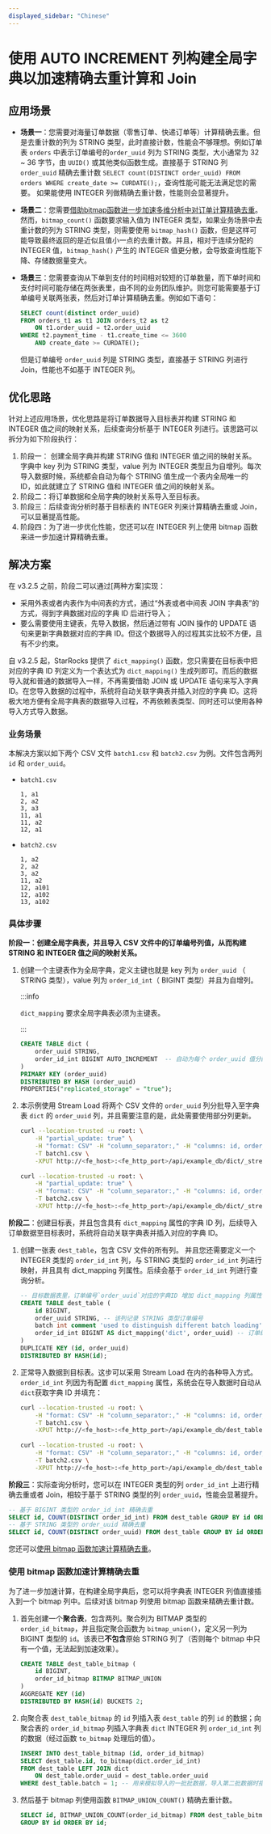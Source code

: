 ```yaml
---
displayed_sidebar: "Chinese"
---
```


# 使用 AUTO INCREMENT 列构建全局字典以加速精确去重计算和 Join

## 应用场景

- **场景一**：您需要对海量订单数据（零售订单、快递订单等）计算精确去重。但是去重计数的列为 STRING 类型，此时直接计数，性能会不够理想。例如订单表 `orders` 中表示订单编号的`order_uuid` 列为 STRING 类型，大小通常为 32 ~ 36 字节，由 `UUID()` 或其他类似函数生成。直接基于 STRING 列 `order_uuid` 精确去重计数 `SELECT count(DISTINCT order_uuid) FROM orders WHERE create_date >= CURDATE();`，查询性能可能无法满足您的需要。
  如果能使用 INTEGER 列做精确去重计数，性能则会显著提升。
- **场景二**：您需要[借助bitmap函数进一步加速多维分析中对订单计算精确去重](https://docs.starrocks.io/zh-cn/latest/using_starrocks/Using_bitmap)。然而，`bitmap_count()` 函数要求输入值为 INTEGER 类型，如果业务场景中去重计数的列为 STRING 类型，则需要使用 `bitmap_hash()` 函数，但是这样可能导致最终返回的是近似且值小一点的去重计数。并且，相对于连续分配的 INTEGER 值，`bitmap_hash()` 产生的 INTEGER 值更分散，会导致查询性能下降、存储数据量变大。
- **场景三**：您需要查询从下单到支付的时间相对较短的订单数量，而下单时间和支付时间可能存储在两张表里，由不同的业务团队维护。则您可能需要基于订单编号关联两张表，然后对订单计算精确去重。例如如下语句：

    ```SQL
    SELECT count(distinct order_uuid)
    FROM orders_t1 as t1 JOIN orders_t2 as t2
        ON t1.order_uuid = t2.order_uuid
    WHERE t2.payment_time - t1.create_time <= 3600
        AND create_date >= CURDATE();
    ```

   但是订单编号 `order_uuid` 列是 STRING 类型，直接基于 STRING 列进行 Join，性能也不如基于 INTEGER 列。

## 优化思路

针对上述应用场景，优化思路是将订单数据导入目标表并构建 STRING 和 INTEGER 值之间的映射关系，后续查询分析基于 INTEGER 列进行。该思路可以拆分为如下阶段执行：

1. 阶段一： 创建全局字典并构建 STRING 值和 INTEGER 值之间的映射关系。字典中 key 列为 STRING 类型，value 列为 INTEGER 类型且为自增列。每次导入数据时候，系统都会自动为每个 STRING 值生成一个表内全局唯一的 ID，如此就建立了 STRING 值和 INTEGER 值之间的映射关系。
2. 阶段二：将订单数据和全局字典的映射关系导入至目标表。
3. 阶段三：后续查询分析时基于目标表的 INTEGER 列来计算精确去重或 Join，可以显著提高性能。
4. 阶段四：为了进一步优化性能，您还可以在 INTEGER 列上使用 bitmap 函数来进一步加速计算精确去重。

## 解决方案

在 v3.2.5 之前，阶段二可以通过[两种方案]实现：

- 采用外表或者内表作为中间表的方式，通过“外表或者中间表 JOIN 字典表”的方式，得到字典数据对应的字典 ID 后进行导入；
- 要么需要使用主键表，先导入数据，然后通过带有 JOIN 操作的 UPDATE 语句来更新字典数据对应的字典 ID。但这个数据导入的过程其实比较不方便，且有不少约束。

自 v3.2.5 起，StarRocks 提供了 `dict_mapping()` 函数，您只需要在目标表中把对应的字典 ID 列定义为一个表达式为 `dict_mapping()` 生成列即可。而后的数据导入就和普通的数据导入一样，不再需要借助 JOIN 或 UPDATE 语句来写入字典 ID。在您导入数据的过程中，系统将自动关联字典表并插入对应的字典 ID。这将极大地方便有全局字典表的数据导入过程，不再依赖表类型、同时还可以使用各种导入方式导入数据。

### 业务场景

本解决方案以如下两个 CSV 文件 `batch1.csv`  和 `batch2.csv` 为例。文件包含两列 `id` 和 `order_uuid`。

- `batch1.csv`

    ```csv
    1, a1
    2, a2
    3, a3
    11, a1
    11, a2
    12, a1
    ```

- `batch2.csv`

    ```csv
    1, a2
    2, a2
    3, a2
    11, a2
    12, a101
    12, a102
    13, a102
    ```

### 具体步骤

**阶段一：创建全局字典表，并且导入** **CSV** **文件中的订单编号列值，从而构建 STRING 和 INTEGER 值之间的映射关系。**

1. 创建一个主键表作为全局字典，定义主键也就是 key 列为 `order_uuid` （ STRING 类型），value 列为 `order_id_int`（ BIGINT 类型）并且为自增列。

   :::info

   `dict_mapping` 要求全局字典表必须为主键表。

   :::

      ```SQL
      CREATE TABLE dict (
          order_uuid STRING,
          order_id_int BIGINT AUTO_INCREMENT  -- 自动为每个 order_uuid 值分配一个唯一 ID 
      )
      PRIMARY KEY (order_uuid)
      DISTRIBUTED BY HASH (order_uuid)
      PROPERTIES("replicated_storage" = "true");
      ```

2. 本示例使用 Stream Load 将两个 CSV 文件的 `order_uuid` 列分批导入至字典表 `dict` 的 `order_uuid` 列，并且需要注意的是，此处需要使用部分列更新。

      ```Bash
      curl --location-trusted -u root: \
          -H "partial_update: true" \
          -H "format: CSV" -H "column_separator:," -H "columns: id, order_uuid" \
          -T batch1.csv \
          -XPUT http://<fe_host>:<fe_http_port>/api/example_db/dict/_stream_load
          
      curl --location-trusted -u root: \
          -H "partial_update: true" \
          -H "format: CSV" -H "column_separator:," -H "columns: id, order_uuid" \
          -T batch2.csv \
          -XPUT http://<fe_host>:<fe_http_port>/api/example_db/dict/_stream_load
      ```

**阶段二**：创建目标表，并且包含具有 `dict_mapping` 属性的字典 ID 列，后续导入订单数据至目标表时，系统将自动关联字典表并插入对应的字典 ID。

1. 创建一张表 `dest_table`，包含 CSV 文件的所有列。 并且您还需要定义一个 INTEGER 类型的 `order_id_int` 列，与 STRING 类型的 `order_id_int` 列进行映射，并且具有 dict_mapping 列属性。后续会基于 `order_id_int` 列进行查询分析。

      ```SQL
      -- 目标数据表里，订单编号`order_uuid`对应的字典ID 增加 dict_mapping 列属性
      CREATE TABLE dest_table (
          id BIGINT,
          order_uuid STRING, -- 该列记录 STRING 类型订单编号 
          batch int comment 'used to distinguish different batch loading',
          order_id_int BIGINT AS dict_mapping('dict', order_uuid) -- 订单编号`order_uuid`对应的字典 ID，具有 dict_mapping 列属性。
      )
      DUPLICATE KEY (id, order_uuid)
      DISTRIBUTED BY HASH(id);
      ```

2. 正常导入数据到目标表。这步可以采用 Stream Load 在内的各种导入方式。`order_id_int` 列因为有配置 `dict_mapping` 属性，系统会在导入数据时自动从`dict`获取字典 ID 并填充：

      ```Bash
      curl --location-trusted -u root: \
          -H "format: CSV" -H "column_separator:," -H "columns: id, order_uuid, batch=1" \
          -T batch1.csv \
          -XPUT http://<fe_host>:<fe_http_port>/api/example_db/dest_table/_stream_load
          
      curl --location-trusted -u root: \
          -H "format: CSV" -H "column_separator:," -H "columns: id, order_uuid, batch=2" \
          -T batch2.csv \
          -XPUT http://<fe_host>:<fe_http_port>/api/example_db/dest_table/_stream_load
      ```

**阶段三**：实际查询分析时，您可以在 INTEGER 类型的列 `order_id_int` 上进行精确去重或者 Join，相较于基于 STRING 类型的列 `order_uuid`，性能会显著提升。

```SQL
-- 基于 BIGINT 类型的 order_id_int 精确去重
SELECT id, COUNT(DISTINCT order_id_int) FROM dest_table GROUP BY id ORDER BY id;
-- 基于 STRING 类型的 order_uuid 精确去重
SELECT id, COUNT(DISTINCT order_uuid) FROM dest_table GROUP BY id ORDER BY id;
```

您还可以[使用 bitmap 函数加速计算精确去重](#使用-bitmap-函数加速计算精确去重)。

### 使用 bitmap 函数加速计算精确去重

为了进一步加速计算，在构建全局字典后，您可以将字典表 INTEGER 列值直接插入到一个 bitmap 列中。后续对该 bitmap 列使用 bitmap 函数来精确去重计数。

1. 首先创建一个**聚合表**，包含两列。聚合列为 BITMAP 类型的 `order_id_bitmap`，并且指定聚合函数为 `bitmap_union()`，定义另一列为 BIGINT 类型的 `id`。该表已**不包含**原始 STRING 列了（否则每个 bitmap 中只有一个值，无法起到加速效果）。

      ```SQL
      CREATE TABLE dest_table_bitmap (
          id BIGINT,
          order_id_bitmap BITMAP BITMAP_UNION
      )
      AGGREGATE KEY (id)
      DISTRIBUTED BY HASH(id) BUCKETS 2;
      ```

2. 向聚合表 `dest_table_bitmap` 的 `id` 列插入表 `dest_table` 的列 `id` 的数据；向聚合表的 `order_id_bitmap` 列插入字典表 `dict` INTEGER 列 `order_id_int` 列的数据（经过函数 `to_bitmap` 处理后的值）。

      ```SQL
      INSERT INTO dest_table_bitmap (id, order_id_bitmap)
      SELECT dest_table.id, to_bitmap(dict.order_id_int)
      FROM dest_table LEFT JOIN dict
          ON dest_table.order_uuid = dest_table.order_uuid
      WHERE dest_table.batch = 1; -- 用来模拟导入的一批批数据，导入第二批数据时指定为 2
      ```

3. 然后基于 bitmap 列使用函数 `BITMAP_UNION_COUNT()` 精确去重计数。

      ```SQL
      SELECT id, BITMAP_UNION_COUNT(order_id_bitmap) FROM dest_table_bitmap
      GROUP BY id ORDER BY id;
      ```
